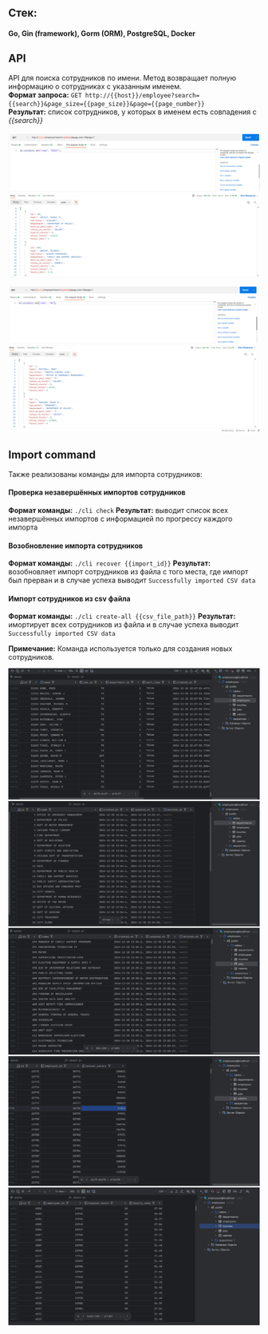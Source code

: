 ## Стек:  
#### Go, Gin (framework), Gorm (ORM), PostgreSQL, Docker

## API
API для поиска сотрудников по имени.
Метод возвращает полную информацию о сотрудниках с указанным именем.  
**Формат запроса:** `GET http://{{host}}/employee?search={{search}}&page_size={{page_size}}&page={{page_number}}`  
**Результат:** список сотрудников, у которых в именем есть совпадения с *{{search}}*

![Пример запроса 1](./screenshoots/postman_example_1.png  "Пример 1")

![Пример запроса 2](./screenshoots/postman_example_2.png  "Пример 2")

## Import command
Также реализованы команды для импорта сотрудников:

#### Проверка незавершённых импортов сотрудников
**Формат команды:** `./cli check`
**Результат:** выводит список всех незавершённых импортов с информацией по прогрессу каждого импорта

#### Возобновление импорта сотрудников
**Формат команды:** `./cli recover {{import_id}}`
**Результат:** возобновляет импорт сотрудников из файла с того места, где импорт был прерван и в случае успеха
выводит `Successfully imported CSV data`

#### Импорт сотрудников из csv файла
**Формат команды:** `./cli create-all {{csv_file_path}}`
**Результат:** имортирует всех сотрудников из файла и в случае успеха
выводит `Successfully imported CSV data`

**Примечание:** Команда используется только для создания новых сотрудников.

![Таблица employees](./screenshoots/import_result.png  "Таблица employees")
![Таблица departments](./screenshoots/import_result_2.png  "Таблица departments")
![Таблица jobs](./screenshoots/import_result_3.png  "Таблица jobs")
![Таблица salaries](./screenshoots/import_result_4.png  "Таблица salaries")
![Таблица hourlies](./screenshoots/import_result_5.png  "Таблица hourlies")

